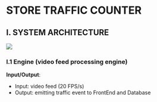 # STORE TRAFFIC COUNTER

## I. SYSTEM ARCHITECTURE
[![](https://mermaid.ink/img/eyJjb2RlIjoiZ3JhcGggVERcblx0QShDYW1lcmEpIC0tPnx2aWRlbyBmZWVkfCBCKEVuZ2luZSlcblx0QiAtLT58dHJhZmZpYyBldmVudHwgQyhGcm9udCBFbmQpXG5cdEIgLS0-fHRyYWZmaWMgZXZlbnR8IEQoRGF0YWJhc2UpXHRcdFx0XHQiLCJtZXJtYWlkIjp7InRoZW1lIjoiZGVmYXVsdCJ9LCJ1cGRhdGVFZGl0b3IiOmZhbHNlfQ)](https://mermaid-js.github.io/mermaid-live-editor/#/edit/eyJjb2RlIjoiZ3JhcGggVERcblx0QShDYW1lcmEpIC0tPnx2aWRlbyBmZWVkfCBCKEVuZ2luZSlcblx0QiAtLT58dHJhZmZpYyBldmVudHwgQyhGcm9udCBFbmQpXG5cdEIgLS0-fHRyYWZmaWMgZXZlbnR8IEQoRGF0YWJhc2UpXHRcdFx0XHQiLCJtZXJtYWlkIjp7InRoZW1lIjoiZGVmYXVsdCJ9LCJ1cGRhdGVFZGl0b3IiOmZhbHNlfQ)

### I.1 Engine (video feed processing engine)
**Input/Output**:
- Input: video feed (20 FPS/s)
- Output: emitting traffic event to FrontEnd and Database
